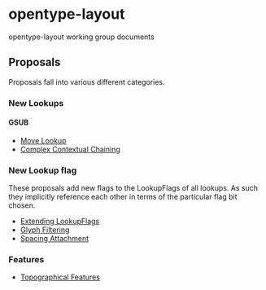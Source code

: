 # opentype-layout
opentype-layout working group documents

## Proposals

Proposals fall into various different categories.

### New Lookups

#### GSUB

* [Move Lookup](proposals/20151104-movelookup.md)
* [Complex Contextual Chaining](proposals/complex_contextual.md)

### New Lookup flag

These proposals add new flags to the LookupFlags of all lookups. As such they
implicitly reference each other in terms of the particular flag bit chosen.

* [Extending LookupFlags](proposals/lookupflags_extend.md)
* [Glyph Filtering](proposals/glyph_filtering.md)
* [Spacing Attachment](proposals/20151104-spacemark.md)

### Features

* [Topographical Features](proposals/20160203-Joining_Feature_Proposal_1.2.pdf)
